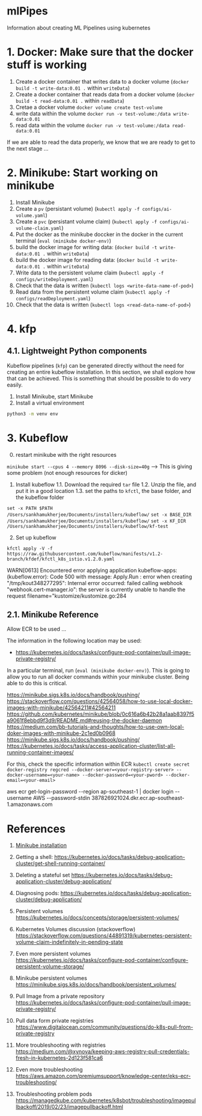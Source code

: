 # mlPipes

Information about creating ML Pipelines using kubernetes

# 1. Docker: Make sure that the docker stuff is working

1. Create a docker container that writes data to a docker volume (`docker build -t write-data:0.01 .` within `writeData`)
2. Create a docker container that reads data from a docker volume (`docker build -t read-data:0.01 .` within `readData`)
3. Cretae a docker volume `docker volume create test-volume`
4. write data within the volume `docker run -v test-volume:/data write-data:0.01`
5. read data within the volume `docker run -v test-volume:/data read-data:0.01`

If we are able to read the data properly, we know that we are ready to get to the next stage ...

# 2. Minikube: Start working on minikube

1. Install Minikube
1. Create a `pv` (persistant volume) (`kubectl apply -f configs/ai-volume.yaml`)
2. Create a `pvc` (persistant volume claim) (`kubectl apply -f configs/ai-volume-claim.yaml`) 
3. Put the docker as the minikube doccker in the docker in the current terminal (`eval (minikube docker-env)`)
4. build the docker image for writing data: (`docker build -t write-data:0.01 .` within `writeData`)
5. build the docker image for reading data: (`docker build -t write-data:0.01 .` within `writeData`)
6. Write data to the persistent volume claim (`kubectl apply -f configs/writeDeployment.yaml`)
7. Check that the data is written (`kubectl logs <write-data-name-of-pod>`)
8. Read data from the persistent volume claim (`kubectl apply -f configs/readDeployment.yaml`)
9. Check that the data is written (`kubectl logs <read-data-name-of-pod>`)


# 4. kfp

## 4.1. Lightweight Python components

Kubeflow pipelines (`kfp`) can be generated directly without the need for creating an entire kubeflow
installation. In this section, we shall explore how that can be achieved. This is something that
should be possible to do very easily. 

1. Install Minikube, start Minikube
2. Install a virtual environment 

```bash
python3 -m venv env
```

# 3. Kubeflow

0. restart minikube with the right resources

`minikube start --cpus 4 --memory 8096 --disk-size=40g`  --> This is giving some problem (not enough resources for dicker)

1. Install kubeflow
   1.1. Download the required `tar` file
   1.2. Unzip the file, and put it in a good location
   1.3. set the paths to `kfctl`, the base folder, and the kubeflow folder

`set -x PATH $PATH /Users/sankhamukherjee/Documents/installers/kubeflow/`
`set -x BASE_DIR /Users/sankhamukherjee/Documents/installers/kubeflow/`
`set -x KF_DIR /Users/sankhamukherjee/Documents/installers/kubeflow/kf-test`

2. Set up kubeflow

`kfctl apply -V -f https://raw.githubusercontent.com/kubeflow/manifests/v1.2-branch/kfdef/kfctl_k8s_istio.v1.2.0.yaml`

WARN[0613] Encountered error applying application kubeflow-apps:  (kubeflow.error): Code 500 with message: Apply.Run : error when creating "/tmp/kout348277295": Internal error occurred: failed calling webhook "webhook.cert-manager.io": the server is currently unable to handle the request  filename="kustomize/kustomize.go:284

## 2.1. Minikube Reference

Allow ECR to be used ...

The information in the following location may be used:
 - https://kubernetes.io/docs/tasks/configure-pod-container/pull-image-private-registry/


In a particular terminal, run (`eval (minikube docker-env)`). This is going to allow you to run all docker
commands within your minikube cluster. Being able to do this is critical.

https://minikube.sigs.k8s.io/docs/handbook/pushing/
https://stackoverflow.com/questions/42564058/how-to-use-local-docker-images-with-minikube/42564211#42564211
https://github.com/kubernetes/minikube/blob/0c616a6b42b28a1aab8397f5a9061f8ebbd9f3d9/README.md#reusing-the-docker-daemon
https://medium.com/bb-tutorials-and-thoughts/how-to-use-own-local-doker-images-with-minikube-2c1ed0b0968
https://minikube.sigs.k8s.io/docs/handbook/pushing/
https://kubernetes.io/docs/tasks/access-application-cluster/list-all-running-container-images/

For this, check the specific information within ECR
`kubectl create secret docker-registry regcred --docker-server=<your-registry-server> --docker-username=<your-name> --docker-password=<your-pword> --docker-email=<your-email>`

aws ecr get-login-password --region ap-southeast-1 | docker login --username AWS --password-stdin 387826921024.dkr.ecr.ap-southeast-1.amazonaws.com

# References

1. [Minikube installation](https://www.notion.so/Minikube-423387aee1d247d8a136eaf1fb673678)


1. Getting a shell: 
    https://kubernetes.io/docs/tasks/debug-application-cluster/get-shell-running-container/
1. Deleting a stateful set
    https://kubernetes.io/docs/tasks/debug-application-cluster/debug-application/
2. Diagnosing pods:
    https://kubernetes.io/docs/tasks/debug-application-cluster/debug-application/

1. Persistent volumes
    https://kubernetes.io/docs/concepts/storage/persistent-volumes/
1. Kubernetes Volumes discussion (stackoverflow)
    https://stackoverflow.com/questions/44891319/kubernetes-persistent-volume-claim-indefinitely-in-pending-state
1. Even more persistent volumes
    https://kubernetes.io/docs/tasks/configure-pod-container/configure-persistent-volume-storage/
1. Minikube persistent volumes
    https://minikube.sigs.k8s.io/docs/handbook/persistent_volumes/


1. Pull Image from a private repository
    https://kubernetes.io/docs/tasks/configure-pod-container/pull-image-private-registry/
1. Pull data form private registries
    https://www.digitalocean.com/community/questions/do-k8s-pull-from-private-registry
1. More troubleshooting with registries
    https://medium.com/@xynova/keeping-aws-registry-pull-credentials-fresh-in-kubernetes-2d123f581ca6
1. Even more troubleshooting
    https://aws.amazon.com/premiumsupport/knowledge-center/eks-ecr-troubleshooting/

1. Troubleshooting problem pods
    https://managedkube.com/kubernetes/k8sbot/troubleshooting/imagepullbackoff/2019/02/23/imagepullbackoff.html
        


